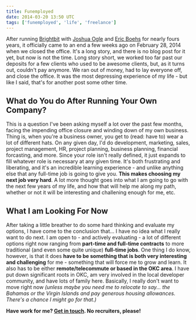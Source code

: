 ```yaml
---
title: Funemployed
date: 2014-03-20 13:50 UTC
tags: ['funemployed', 'life', 'freelance']
---
```


After running [Brightbit](http://brightbit.com) with [Joshua
Ogle](http://joshuaogle.com) and [Eric Boehs](http://ericboehs.com) for nearly
fours years, it officially came to an end a few weeks ago on February 28, 2014
when we closed the office. It's a long story, and there is no blog post for it
yet, but now is not the time. Long story short, we worked too far past our
deposits for a few clients who used to be awesome clients, but, as it turns
out, couldn't pay anymore. We ran out of money, had to lay everyone off, and
close the office. It was the most depressing experience of my life - but like I
said, that's for another post some other time.

## What do You do After Running Your Own Company?

This is a question I've been asking myself a lot over the past few months,
facing the impending office closure and winding down of my own business.
Thing is, when you're a business owner, you get to (read: have to) wear a
lot of different hats. On any given day, I'd do development, marketing, sales,
project management, HR, project planning, business planning, financial
forcasting, and more. Since your role isn't really defined, it just expands to
fill whatever role is necessary at any given time. It's both frustrating and
liberating, and it's an incredible learning experience - and unlike anything
else that any full-time job is going to give you. **This makes choosing my next
job very hard**. A lot more thought goes into what I am going to go with the next
few years of my life, and how that will help me along my path, whether or not
it will be interesting and challening enough for me, etc.

## What I am Looking For Now

After taking a little breather to do some hard thinking and evaluate my
options, I have come to the conclusion that... I have no idea what I really
want to do next. I am open to - and actively evaluating - a lot of different
options right now ranging from **part-time and full-time contracts** to more
traditional (and even some quite unique) **full-time jobs**. One thing I do know,
however, is that it does **have to be something that is both very interesting
and challenging** for me - something that will force me to grow and learn. It
also has to be either **remote/telecommute or based in the OKC area**. I have put
down significant roots in OKC, am very involved in the local developer
community, and have lots of family here. Basically, I really don't want to move
right now *(unless maybe you need me to relocate to say... the Bahamas or the
 Virgin Islands and pay generous housing allowances. There's a chance I might
 go for that.)*

**Have work for me? [Get in touch](/contact). No recruiters, please!**

